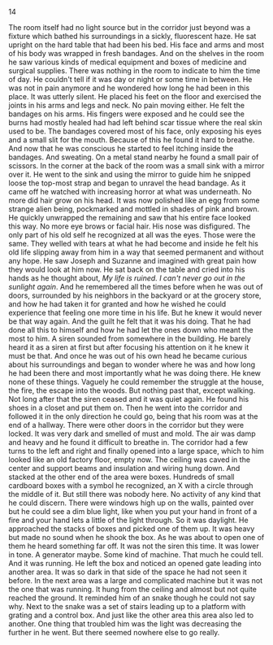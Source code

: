
14

  The room itself had no light source but in the corridor just beyond was a fixture which bathed his surroundings in a sickly,  fluorescent haze. He sat upright on the hard table that had been his bed. His face and arms and most of his body was wrapped in fresh bandages. And on the shelves in the room he saw various kinds of medical equipment and boxes of medicine and surgical supplies. There was nothing in the room to indicate to him the time of day. He couldn't tell if it was day or night or some time in between. He was not in pain anymore and he wondered how long he had been in this place. It was utterly silent. He placed his feet on the floor and exercised the joints in his arms and legs and neck. No pain moving either. He felt the bandages on his arms. His fingers were exposed and he could see the burns had mostly healed had had left behind scar tissue where the real skin used to be. The bandages covered most of his face, only exposing his eyes and a small slit for the mouth. Because of this he found it hard to breathe. And now that he was conscious he started to feel itching inside the bandages. And sweating. On a metal stand nearby he found a small pair of scissors. In the corner at the back of the room was a small sink with a mirror over it. He went to the sink and using the mirror to guide him he snipped loose the top-most strap and began to unravel the head bandage.
  As it came off he watched with increasing horror at what was underneath. No more did hair grow on his head. It was now polished like an egg from some strange alien being, pockmarked and mottled in shades of pink and brown. He quickly unwrapped the remaining and saw that his entire face looked this way. No more eye brows or facial hair. His nose was disfigured. The only part of his old self he recognized at all was the eyes. Those were the same. They welled with tears at what he had become and inside he felt his old life slipping away from him in a way that seemed permanent and without any hope. He saw Joseph and Suzanne and imagined with great pain how they would look at him now.
  He sat back on the table and cried into his hands as he thought about, _My life is ruined. I can't never go out in the sunlight again_. And he remembered all the times before when he was out of doors, surrounded by his neighbors in the backyard or at the grocery store, and how he had taken it for granted and how he wished he could experience that feeling one more time in his life. But he knew it would never be that way again. And the guilt he felt that it was his doing. That he had done all this to himself and how he had let the ones down who meant the most to him.
  A siren sounded from somewhere in the building. He barely heard it as a siren at first but after focusing his attention on it he knew it must be that. And once he was out of his own head he became curious about his surroundings and began to wonder where he was and how long he had been there and most importantly what he was doing there. He knew none of these things. Vaguely he could remember the struggle at the house, the fire, the escape into the woods. But nothing past that, except walking.
  Not long after that the siren ceased and it was quiet again. He found his shoes in a closet and put them on. Then he went into the corridor and followed it in the only direction he could go, being that his room was at the end of a hallway. There were other doors in the corridor but they were locked. It was very dark and smelled of must and mold. The air was damp and heavy and he found it difficult to breathe in. The corridor had a few turns to the left and right and finally opened into a large space, which to him looked like an old factory floor, empty now. The ceiling was caved in the center and support beams and insulation and wiring hung down. And stacked at the other end of the area were boxes. Hundreds of small cardboard boxes with a symbol he recognized, an X with a circle through the middle of it. But still there was nobody here. No activity of any kind that he could discern. There were windows high up on the walls, painted over but he could see a dim blue light, like when you put your hand in front of a fire and your hand lets a little of the light through. So it was daylight.
  He approached the stacks of boxes and picked one of them up. It was heavy but made no sound when he shook the box. As he was about to open one of them he heard something far off. It was not the siren this time. It was lower in tone. A generator maybe. Some kind of machine. That much he could tell. And it was running. He left the box and noticed an opened gate leading into another area. It was so dark in that side of the space he had not seen it before.
  In the next area was a large and complicated machine but it was not the one that was running. It hung from the ceiling and almost but not quite reached the ground. It reminded him of an snake though he could not say why. Next to the snake was a set of stairs leading up to a platform with grating and a control box. And just like the other area this area also led to another. One thing that troubled him was the light was decreasing the further in he went. But there seemed nowhere else to go really.
  